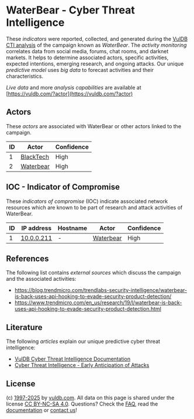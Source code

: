 # WaterBear - Cyber Threat Intelligence

These _indicators_ were reported, collected, and generated during the [VulDB CTI analysis](https://vuldb.com/?kb.cti) of the campaign known as _WaterBear_. The _activity monitoring_ correlates data from social media, forums, chat rooms, and darknet markets. It helps to determine associated actors, specific activities, expected intentions, emerging research, and ongoing attacks. Our unique _predictive model_ uses _big data_ to forecast activities and their characteristics.

_Live data_ and more _analysis capabilities_ are available at [https://vuldb.com/?actor](https://vuldb.com/?actor)

## Actors

These _actors_ are associated with WaterBear or other actors linked to the campaign.

ID | Actor | Confidence
-- | ----- | ----------
1 | [BlackTech](https://vuldb.com/?actor.blacktech) | High
2 | [Waterbear](https://vuldb.com/?actor.waterbear) | High

## IOC - Indicator of Compromise

These _indicators of compromise_ (IOC) indicate associated network resources which are known to be part of research and attack activities of WaterBear.

ID | IP address | Hostname | Actor | Confidence
-- | ---------- | -------- | ----- | ----------
1 | [10.0.0.211](https://vuldb.com/?ip.10.0.0.211) | - | [Waterbear](https://vuldb.com/?actor.waterbear) | High

## References

The following list contains _external sources_ which discuss the campaign and the associated activities:

* https://blog.trendmicro.com/trendlabs-security-intelligence/waterbear-is-back-uses-api-hooking-to-evade-security-product-detection/
* https://www.trendmicro.com/en_us/research/19/l/waterbear-is-back-uses-api-hooking-to-evade-security-product-detection.html

## Literature

The following _articles_ explain our unique predictive cyber threat intelligence:

* [VulDB Cyber Threat Intelligence Documentation](https://vuldb.com/?kb.cti)
* [Cyber Threat Intelligence - Early Anticipation of Attacks](https://www.scip.ch/en/?labs.20201022)

## License

(c) [1997-2025](https://vuldb.com/?kb.changelog) by [vuldb.com](https://vuldb.com/?kb.about). All data on this page is shared under the license [CC BY-NC-SA 4.0](https://creativecommons.org/licenses/by-nc-sa/4.0/). Questions? Check the [FAQ](https://vuldb.com/?kb.faq), read the [documentation](https://vuldb.com/?kb) or [contact us](https://vuldb.com/?contact)!
